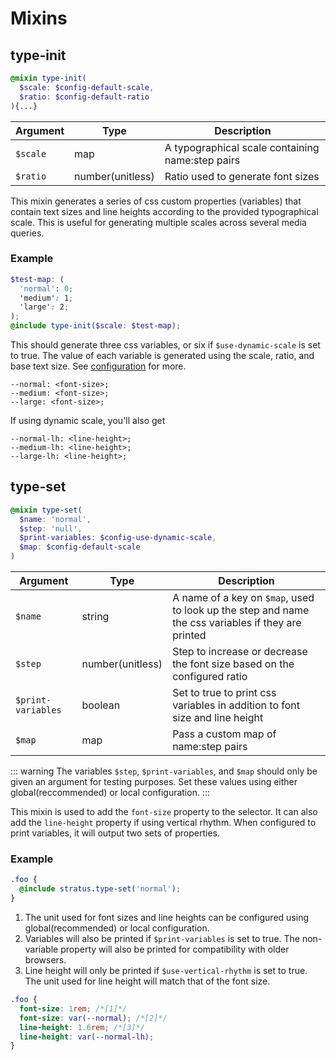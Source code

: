 # Mixins
## type-init
```scss
@mixin type-init(
  $scale: $config-default-scale,
  $ratio: $config-default-ratio
){...}
```
| Argument | Type | Description |
| --- | --- | --- |
| `$scale` | map | A typographical scale containing name:step pairs |
| `$ratio` | number(unitless) | Ratio used to generate font sizes |

This mixin generates a series of css custom properties (variables) that contain text sizes and line heights according to the provided typographical scale. This is useful for generating multiple scales across several media queries.
### Example
```scss
$test-map: (
  'normal': 0;
  'medium': 1;
  'large': 2;
);
@include type-init($scale: $test-map);
```
This should generate three css variables, or six if `$use-dynamic-scale` is set to true. The value of each variable is generated using the scale, ratio, and base text size. See [configuration]() for more.
```
--normal: <font-size>;
--medium: <font-size>;
--large: <font-size>;
```
If using dynamic scale, you'll also get
```
--normal-lh: <line-height>;
--medium-lh: <line-height>;
--large-lh: <line-height>;
```
## type-set
```scss
@mixin type-set(
  $name: 'normal',
  $step: 'null',
  $print-variables: $config-use-dynamic-scale,
  $map: $config-default-scale
)
```
| Argument | Type | Description |
| --- | --- | --- |
| `$name` | string | A name of a key on `$map`, used to look up the step and name the css variables if they are printed |
| `$step` | number(unitless) | Step to increase or decrease the font size based on the configured ratio |
| `$print-variables` | boolean | Set to true to print css variables in addition to font size and line height |
| `$map` | map | Pass a custom map of name:step pairs |
::: warning
The variables `$step`, `$print-variables`, and `$map` should only be given an argument for testing purposes. Set these values using either global(reccommended) or local configuration.
:::

This mixin is used to add the `font-size` property to the selector. It can also add the `line-height` property if using vertical rhythm. When configured to print variables, it will output two sets of properties.

### Example
```scss
.foo {
  @include stratus.type-set('normal');
}
```
1. The unit used for font sizes and line heights can be configured using global(recommended) or local configuration.
2. Variables will also be printed if `$print-variables` is set to true. The non-variable property will also be printed for compatibility with older browsers.
3. Line height will only be printed if `$use-vertical-rhythm` is set to true. The unit used for line height will match that of the font size.
```css
.foo {
  font-size: 1rem; /*[1]*/
  font-size: var(--normal); /*[2]*/
  line-height: 1.6rem; /*[3]*/
  line-height: var(--normal-lh);
}
```
